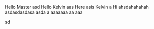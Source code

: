 Hello Master
asd
Hello
Kelvin
aas
Here asis Kelvin
a
Hi ahsdahahahah
asdasdasdasa
asda
a
aaaaaaa
aa
aaa

sd
